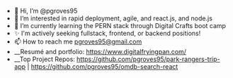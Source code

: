 - 👋 Hi, I’m @pgroves95 
- 👀 I’m interested in rapid deployment, agile, and react.js, and node.js
- 🌱 I’m currently learning the PERN stack through Digital Crafts boot camp
- ✨ I'm actively seeking fullstack, frontend, or backend positions!
- 📫 How to reach me pgroves95@gmail.com
- __Resumé and portfolio:  https://www.digitalfryingpan.com/
- __Top Project Repos: https://github.com/pgroves95/park-rangers-trip-app | https://github.com/pgroves95/omdb-search-react

<!---
pgroves95/pgroves95 is a ✨ special ✨ repository because its `README.md` (this file) appears on your GitHub profile.
You can click the Preview link to take a look at your changes.
--->
